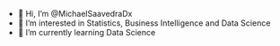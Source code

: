 - 👋 Hi, I’m @MichaelSaavedraDx
- 👀 I’m interested in Statistics, Business Intelligence and Data Science
- 🌱 I’m currently learning Data Science
<!--- 💞️ I’m looking to collaborate on ...
- 📫 How to reach me ...
-->
<!---
MichaelSaavedraDx/MichaelSaavedraDx is a ✨ special ✨ repository because its `README.md` (this file) appears on your GitHub profile.
You can click the Preview link to take a look at your changes.
--->

